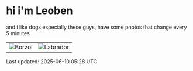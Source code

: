 # hi i'm Leoben

and i like dogs especially these guys, have some photos that change every 5 minutes 

|  |  |
|--------|----------|
| ![Borzoi](https://random-dog-vercel.vercel.app/api/random-borzoi?v=1749533286) | ![Labrador](https://random-dog-vercel.vercel.app/api/random-labrador?v=1749533286) |

Last updated: 2025-06-10 05:28 UTC
